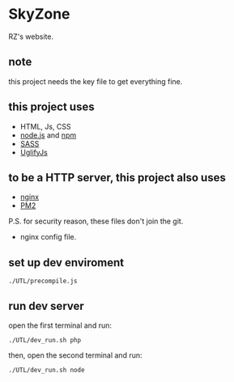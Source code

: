 SkyZone
=======

RZ's website.

## note
this project needs the key file to get everything fine.

## this project uses
* HTML, Js, CSS
* [node.js](https://nodejs.org/en/) and [npm](https://www.npmjs.com/)
* [SASS](http://sass-lang.com/)
* [UglifyJs](http://lisperator.net/uglifyjs/)

## to be a HTTP server, this project also uses
* [nginx](http://nginx.org/)
* [PM2](http://pm2.keymetrics.io/)

P.S. for security reason, these files don't join the git.
* nginx config file.

## set up dev enviroment
```
./UTL/precompile.js
```

## run dev server
open the first terminal and run:
```
./UTL/dev_run.sh php
```
then, open the second terminal and run:
```
./UTL/dev_run.sh node
```
